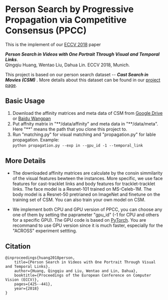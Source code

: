 # Person Search by Progressive Propagation via Competitive Consensus (PPCC)
This is the implement of our [ECCV 2018](https://eccv2018.org/) paper

***Person Search in Videos with One Portrait Through Visual and Temporal Links***.  
Qingqiu Huang, Wentao Liu, Dahua Lin.  ECCV 2018, Munich.

This project is based on our person search dataset -- ***Cast Search in Movies (CSM)*** .
More details about this dataset can be found in our [project page](http://qqhuang.cn/projects/eccv18-person-search/).

## Basic Usage

1. Download the affinity matrices and meta data of CSM from [Google Drive](https://drive.google.com/drive/folders/1u51eRnZS1rQaM7GStPTQKB0BugpnGM9W?usp=sharing) or [Baidu Wangpan](https://pan.baidu.com/s/1JG30kPTWxJmf1saA0e6CLQ)
2. Put affnity matrix in "\*\*/data/affinity" and meta data in "\*\*/data/meta".
Here "**" means the path that you clone this project to.
3. Run "matching.py" for visual matching and "propagation.py" for lable propagation. Example:  
`python propagation.py --exp in --gpu_id -1 --temporal_link`

## More Details

* The downloaded affinity matrices are calculate by the consin simmilarity of the visual features bewteen the instances.
More specific, we use face features for cast-tracklet links and body features for tracklet-tracklet links.
The face model is a Resnet-101 trained on MS-Celeb-1M.
The body model is a Resnet-50 pretrianed on ImageNet and finetune on the training set of CSM.
You can also train your own model on CSM.

* We implement both CPU and GPU version of PPCC,
you can choose any one of them by setting the paprameter "gpu_id" (-1 for CPU and others for a specific GPU).
The GPU code is based on [PyTorch](https://pytorch.org/).
You are recommand to use GPU version since it is much faster, especially for the "ACROSS" experiment settting.

## Citation
```
@inproceedings{huang2018person,
    title={Person Search in Videos with One Portrait Through Visual and Temporal Links},
    author={Huang, Qingqiu and Liu, Wentao and Lin, Dahua},
    booktitle={Proceedings of the European Conference on Computer Vision (ECCV)},
    pages={425--441},
    year={2018}
}
```

